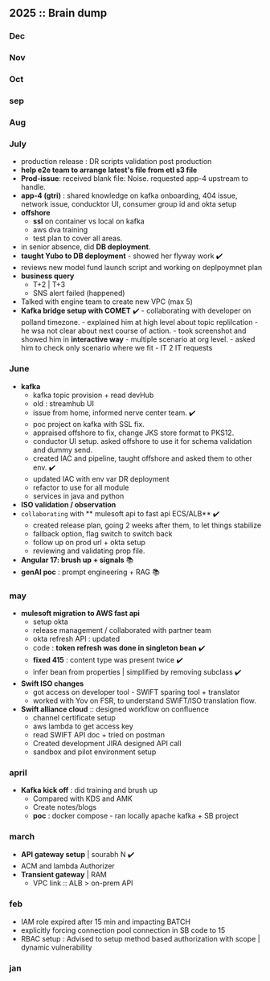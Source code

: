 ## 2025 :: Brain dump

### Dec

### Nov

### Oct

### sep

### Aug

### July
- production release : DR scripts validation post production
- **help e2e team to arrange latest's file from etl s3 file**
- **Prod-issue**: received blank file: Noise. requested app-4 upstream to handle.
- **app-4 (gtri)** : shared knowledge on kafka onboarding, 404 issue, network issue, conducktor UI, consumer group id and okta setup
- **offshore**
    - **ssl** on container vs local on kafka 
    - aws dva training
    - test plan to cover all areas.
- in senior absence, did **DB deployment**.
- **taught Yubo to DB deployment** - showed her flyway work ✔️
- reviews new model fund launch script and working on deplpoymnet plan
- **business query**
    - T+2 | T+3
    - SNS alert failed (happened)
- Talked with engine team  to create new VPC (max 5)
- **Kafka bridge setup with COMET** ✔️
      -  collaborating with developer  on polland timezone.
      - explained him at high level about topic replilcation
      - he wsa not clear about next course of action.
      - took screenshot and showed him in **interactive way**
      - multiple scenario at org level.
      - asked him to check only scenario where we fit
      - IT 2 IT requests
  
### June
- **kafka**
    - kafka topic provision + read devHub
    - old : streamhub UI
    - issue from home, informed nerve center team. ✔️
    - poc project on kafka with SSL fix.
    - appraised offshore to fix, change JKS store format to PKS12.
    - conductor UI setup. asked offshore to use it for schema validation and dummy send.
    - created IAC and pipeline, taught offshore and asked them to other env. ✔️
    - updated IAC with env var DR deployment
    - refactor to use for all module
    - services  in java and python
- **ISO validation / observation**
- `collaborating` with ** mulesoft api to fast api ECS/ALB** ✔️
    - created release plan, going 2 weeks after them, to let things stabilize
    - fallback option, flag switch to switch back
    - follow up on prod url + okta setup
    - reviewing and validating  prop file.
- **Angular 17: brush up + signals** 📚
- **genAI poc** : prompt engineering + RAG 📚

### may
- **mulesoft migration to AWS fast api**
    - setup okta 
    - release management / collaborated with partner team
    - okta refresh API : updated
    - code : **token refresh was done in singleton bean** ✔️
    - **fixed 415** : content type was present twice ✔️
    - infer bean from properties | simplified by removing subclass ✔️
- **Swift ISO changes**
    - got access on developer tool - SWIFT sparing tool + translator
    - worked with Yov on FSR, to understand SWIFT/ISO translation flow.
- **Swift alliance cloud** :: designed workflow on confluence
    - channel certificate setup 
    - aws lambda to get access key 
    - read SWIFT API doc  + tried on postman
    - Created development JIRA designed API call  
    - sandbox and pilot environment setup


### april
- **Kafka kick off** : did training and brush up
    - Compared with KDS and AMK
    - Create notes/blogs 
    - **poc** : docker compose - ran locally apache kafka + SB project

### march
- **API gateway setup** | sourabh N ✔️
- ACM and lambda Authorizer
- **Transient gateway** | RAM
    - VPC link :: ALB > on-prem API

### feb
- IAM role expired after 15 min and impacting BATCH
- explicitly forcing connection pool connection in SB code to 15
- RBAC setup : Advised to setup method based authorization with scope | dynamic vulnerability

### jan

